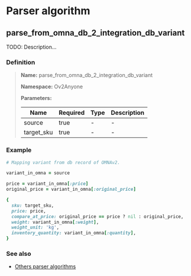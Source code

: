 # Parser algorithm
 
## parse_from_omna_db_2_integration_db_variant

TODO: Description...
    
### Definition

> **Name:** parse_from_omna_db_2_integration_db_variant
> 
> **Namespace:** Ov2Anyone
>
> **Parameters:**
> 
> | Name | Required | Type | Description |
> | ---- | -------- | ---- | ----------- |
> | source | true | - | - |
> | target_sku | true | - | - |

### Example
```ruby
# Mapping variant from db record of OMNAv2.

variant_in_omna = source

price = variant_in_omna[:price]
original_price = variant_in_omna[:original_price]

{
  sku: target_sku,
  price: price,
  compare_at_price: original_price == price ? nil : original_price,
  weight: variant_in_omna[:weight],
  weight_unit: 'kg',
  inventory_quantity: variant_in_omna[:quantity],
}
```

### See also
* [Others parser algorithms](overview?id=parse_from_omna_db_2_integration_db_variant)